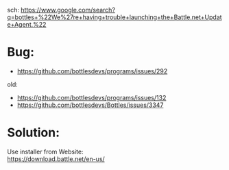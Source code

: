 sch: https://www.google.com/search?q=bottles+%22We%27re+having+trouble+launching+the+Battle.net+Update+Agent.%22

# Bug:
- https://github.com/bottlesdevs/programs/issues/292

old:
- https://github.com/bottlesdevs/programs/issues/132
- https://github.com/bottlesdevs/Bottles/issues/3347

# Solution:
Use installer from Website:  
https://download.battle.net/en-us/
